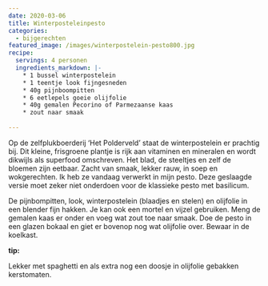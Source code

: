 ```yaml
---
date: 2020-03-06
title: Winterposteleinpesto
categories:
  - bijgerechten
featured_image: /images/winterpostelein-pesto800.jpg
recipe:
  servings: 4 personen
  ingredients_markdown: |-
    * 1 bussel winterpostelein
    * 1 teentje look fijngesneden
    * 40g pijnboompitten
    * 6 eetlepels goeie olijfolie
    * 40g gemalen Pecorino of Parmezaanse kaas
    * zout naar smaak   
---
```

Op de zelfplukboerderij ‘Het Polderveld’ staat de winterpostelein er prachtig bij.
Dit kleine, frisgroene plantje is rijk aan vitaminen en mineralen en wordt dikwijls als superfood omschreven.
Het blad, de steeltjes en zelf de bloemen zijn eetbaar.
Zacht van smaak, lekker rauw, in soep en wokgerechten.
Ik heb ze vandaag verwerkt in mijn pesto.
Deze geslaagde versie moet zeker niet onderdoen voor de klassieke pesto met basilicum.

<!--more-->

De pijnbompitten, look, winterpostelein (blaadjes en stelen) en olijfolie in een blender fijn hakken. Je kan ook een mortel en vijzel gebruiken.
Meng de gemalen kaas er onder en voeg wat zout toe naar smaak.
Doe de pesto in een glazen bokaal en giet er bovenop nog wat olijfolie over.
Bewaar in de koelkast.


<b>tip: </b>

Lekker met spaghetti en als extra nog een doosje in olijfolie gebakken kerstomaten.

